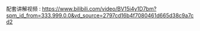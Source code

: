 配套讲解视频 : https://www.bilibili.com/video/BV15i4y1D7bm?spm_id_from=333.999.0.0&vd_source=2797cd16b4f7080461d665d38c9a7cd2

